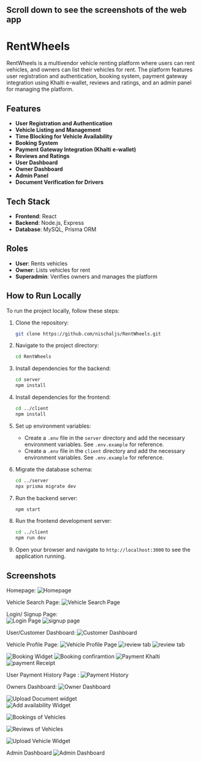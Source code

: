 ## Scroll down to see the screenshots of the web app

# RentWheels

RentWheels is a multivendor vehicle renting platform where users can rent vehicles, and owners can list their vehicles for rent. The platform features user registration and authentication, booking system, payment gateway integration using Khalti e-wallet, reviews and ratings, and an admin panel for managing the platform.

## Features

- **User Registration and Authentication**
- **Vehicle Listing and Management**
- **Time Blocking for Vehicle Availability**
- **Booking System**
- **Payment Gateway Integration (Khalti e-wallet)**
- **Reviews and Ratings**
- **User Dashboard**
- **Owner Dashboard**
- **Admin Panel**
- **Document Verification for Drivers**

## Tech Stack

- **Frontend**: React
- **Backend**: Node.js, Express
- **Database**: MySQL, Prisma ORM

## Roles

- **User**: Rents vehicles
- **Owner**: Lists vehicles for rent
- **Superadmin**: Verifies owners and manages the platform

## How to Run Locally

To run the project locally, follow these steps:

1. Clone the repository:
    ```sh
    git clone https://github.com/nischaljs/RentWheels.git
    ```

2. Navigate to the project directory:
    ```sh
    cd RentWheels
    ```

3. Install dependencies for the backend:
    ```sh
    cd server
    npm install
    ```

4. Install dependencies for the frontend:
    ```sh
    cd ../client
    npm install
    ```

5. Set up environment variables:
    - Create a `.env` file in the `server` directory and add the necessary environment variables. See `.env.example` for reference.
    - Create a `.env` file in the `client` directory and add the necessary environment variables. See `.env.example` for reference.

6. Migrate the database schema:
    ```sh
    cd ../server
    npx prisma migrate dev
    ```

7. Run the backend server:
    ```sh
    npm start
    ```

8. Run the frontend development server:
    ```sh
    cd ../client
    npm run dev
    ```

9. Open your browser and navigate to `http://localhost:3000` to see the application running.

## Screenshots
 Homepage:
 ![Homepage](screenshots/image.png)

 Vehicle Search Page:
 ![Vehicle Search Page](screenshots/searchPage.png)

 Login/ Signup Page:              
 ![Login Page](screenshots/login.png)    ![signup page](screenshots/signup.png)

 User/Customer Dashboard:
 ![Customer Dashboard](screenshots/customerdashboard.png)

 Vehicle Profile Page:
 ![Vehicle Profile Page](screenshots/vehicleProfile.png) ![review tab](screenshots/bookingtab.png)   ![review tab](screenshots/reviewtab.png)

 ![Booking Widget](screenshots/bookingwidgets.png)
 ![Booking confiramtion](screenshots/bookingConfirmation.png)
 ![Payment Khalti](screenshots/khalti.png)
 ![payment Receipt](screenshots/receipt.png)

User Payment History Page :
![Payment History](screenshots/paymentHistory.png)


Owners Dashboard:
![Owner Dashboard](screenshots/ownerDashboard.png)

![Upload Document widget](screenshots/docUpload.png)    
![Add availability Widget](screenshots/availabilitywidget.png)

![Bookings of Vehicles](screenshots/bookings.png)

![Reviews of Vehicles](screenshots/reviewsVehicles.png)

![Upload Vehicle Widget](screenshots/vehicleUpload.png)

Admin Dashboard
![Admin Dashboard](screenshots/admin.png)





